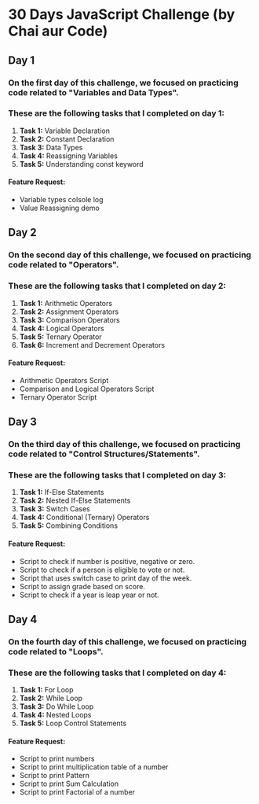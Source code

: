 # 30 Days JavaScript Challenge (by Chai aur Code)

## Day 1
### On the first day of this challenge, we focused on practicing code related to "Variables and Data Types".
### These are the following tasks that I completed on day 1:
1. **Task 1:** Variable Declaration
2. **Task 2:** Constant Declaration
3. **Task 3:** Data Types 
4. **Task 4:** Reassigning Variables
5. **Task 5:** Understanding const keyword

#### Feature Request:
- Variable types colsole log
- Value Reassigning demo


## Day 2
### On the second day of this challenge, we focused on practicing code related to "Operators".
### These are the following tasks that I completed on day 2:
1. **Task 1:** Arithmetic Operators
2. **Task 2:** Assignment Operators
3. **Task 3:** Comparison Operators
4. **Task 4:** Logical Operators
5. **Task 5:** Ternary Operator
6. **Task 6:** Increment and Decrement Operators

#### Feature Request:
- Arithmetic Operators Script
- Comparison and Logical Operators Script
- Ternary Operator Script


## Day 3
### On the third day of this challenge, we focused on practicing code related to "Control Structures/Statements".
### These are the following tasks that I completed on day 3:
1. **Task 1:** If-Else Statements
2. **Task 2:** Nested If-Else Statements
3. **Task 3:** Switch Cases
4. **Task 4:** Conditional (Ternary) Operators
5. **Task 5:** Combining Conditions

#### Feature Request:
- Script to check if number is positive, negative or zero.
- Script to check if a person is eligible to vote or not.
- Script that uses switch case to print day of the week.
- Script to assign grade based on score.
- Script to check if a year is leap year or not.


## Day 4
### On the fourth day of this challenge, we focused on practicing code related to "Loops".
### These are the following tasks that I completed on day 4:
1. **Task 1:** For Loop
2. **Task 2:** While Loop
3. **Task 3:** Do While Loop
4. **Task 4:** Nested Loops
5. **Task 5:** Loop Control Statements

#### Feature Request:
- Script to print numbers
- Script to print multiplication table of a number
- Script to print Pattern
- Script to print Sum Calculation
- Script to print Factorial of a number